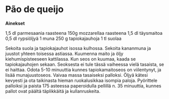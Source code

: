 # Pão de queijo

**Ainekset**

1,5 dl parmesaania raasteena
150g mozzarellaa raasteena
1,5 dl täysmaitoa
0,5 dl rypsiöljyä
1 muna
250 g tapiokajauhoja
1 tl suolaa

Sekoita suola ja tapiokajauhot isossa kulhossa. Sekoita kananmuna ja juustot yhteen toisessa astiassa. Kuumenna maito ja öljy kiehumispisteeseen kattilassa. Kun seos on kuumaa, kaada se tapiokajauhojen sekaan. Seoksesta ei tule tässä vaiheessa vielä tasaista, se ei haittaa. Odota 5-10 minuuttia kunnes tapiokamaitoseos on viilentynyt, ja lisää munajuustoseos. Vaivaa massa tasaiseksi palloksi. Öljyä kätesi kevyesti ja ota taikinasta hieman ruokalusikkaa isompia paloja. Pyörittele palloiksi ja paista 175 asteessa paperoidulla pellillä n. 35 minuuttia, kunnes pallot ovat päältä täplikkäitä ja kullanruskeita.



